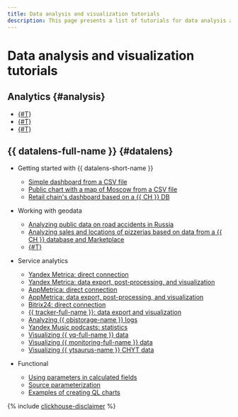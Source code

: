 ```yaml
---
title: Data analysis and visualization tutorials
description: This page presents a list of tutorials for data analysis and visualization with {{ datalens-full-name }}.
---
```


# Data analysis and visualization tutorials

## Analytics {#analysis}

* [{#T}](../analysis/search-events-query.md)
* [{#T}](../analysis/search-events-bucket.md)
* [{#T}](../analysis/search-events-logging.md)

## {{ datalens-full-name }} {#datalens}


* Getting started with {{ datalens-short-name }}

  * [Simple dashboard from a CSV file](data-from-csv-visualization.md)
  * [Public chart with a map of Moscow from a CSV file](data-from-csv-to-public-visualization.md)
   * [Retail chain's dashboard based on a {{ CH }} DB](data-from-ch-visualization.md)
  
* Working with geodata

  * [Analyzing public data on road accidents in Russia](data-from-csv-geo-visualization.md)
  * [Analyzing sales and locations of pizzerias based on data from a {{ CH }} database and Marketplace](data-from-ch-to-geolayers-visualization.md)
  * [{#T}](data-from-ch-geocoder.md)

* Service analytics

  * [Yandex Metrica: direct connection](data-from-metrica-visualization.md)
  * [Yandex Metrica: data export, post-processing, and visualization](data-from-metrica-yc-visualization.md)
  * [AppMetrica: direct connection](data-from-appmetrica-visualization.md)
  * [AppMetrica: data export, post-processing, and visualization](data-from-appmetrica-yc-visualization.md)
  * [Bitrix24: direct connection](data-from-bitrix24-visualization.md)
  * [{{ tracker-full-name }}: data export and visualization](data-from-tracker.md)
  * [Analyzing {{ objstorage-name }} logs](storage-logs-analysis.md)
  * [Yandex Music podcasts: statistics](data-from-podcasts.md)
  * [Visualizing {{ yq-full-name }} data](data-from-yandex-query-visualization.md)
  * [Visualizing {{ monitoring-full-name }} data](data-from-monitoring-visualization.md)
  * [Visualizing {{ ytsaurus-name }} CHYT data](data-from-ch-over-yt.md)

* Functional

  * [Using parameters in calculated fields](data-from-ch-with-parameters.md)
  * [Source parameterization](data-from-ch-dataset-parametrization.md)
  * [Examples of creating QL charts](data-from-ch-to-sql-chart.md)



{% include [clickhouse-disclaimer](../../_includes/clickhouse-disclaimer.md) %}
